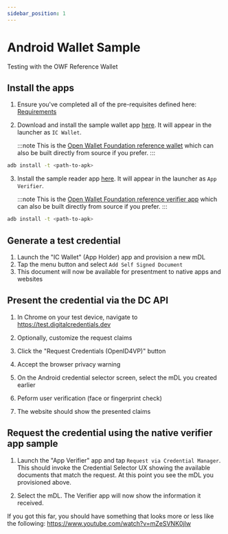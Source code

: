 ```yaml
---
sidebar_position: 1
---
```


# Android Wallet Sample

Testing with the OWF Reference Wallet

## Install the apps

1. Ensure you've completed all of the pre-requisites defined here: [Requirements](/requirements/requirements.md)

2. Download and install the sample wallet app [here](assets/appholder-wallet-debug-v20240906.apk). It will appear in the launcher as `IC Wallet`.

   :::note
   This is the [Open Wallet Foundation reference wallet](https://github.com/openwallet-foundation-labs/identity-credential/tree/main/appholder) which can also be built directly from source if you prefer.
   :::

```bash
adb install -t <path-to-apk>
```

3. Install the sample reader app [here](assets/appverifier-debug-v20240906.apk). It will appear in the launcher as `App Verifier`.

   :::note
   This is the [Open Wallet Foundation reference verifier app](https://github.com/openwallet-foundation-labs/identity-credential/tree/main/appverifier) which can also be built directly from source if you prefer.
   :::

```bash
adb install -t <path-to-apk>
```

## Generate a test credential

1. Launch the "IC Wallet" (App Holder) app and provision a new mDL
2. Tap the menu button and select `Add Self Signed Document`
3. This document will now be available for presentment to native apps and websites

## Present the credential via the DC API

1. In Chrome on your test device, navigate to https://test.digitalcredentials.dev

2. Optionally, customize the request claims

3. Click the "Request Credentials (OpenID4VP)" button

4. Accept the browser privacy warning

5. On the Android credential selector screen, select the mDL you created earlier

6. Peform user verification (face or fingerprint check)

7. The website should show the presented claims

## Request the credential using the native verifier app sample

1. Launch the "App Verifier" app and tap `Request via Credential Manager`. This should invoke the Credential Selector UX showing the available documents that match the request. At this point you see the mDL you provisioned above.

2. Select the mDL. The Verifier app will now show the information it received.

If you got this far, you should have something that looks more or less like the following: https://www.youtube.com/watch?v=mZeSVNK0jlw
